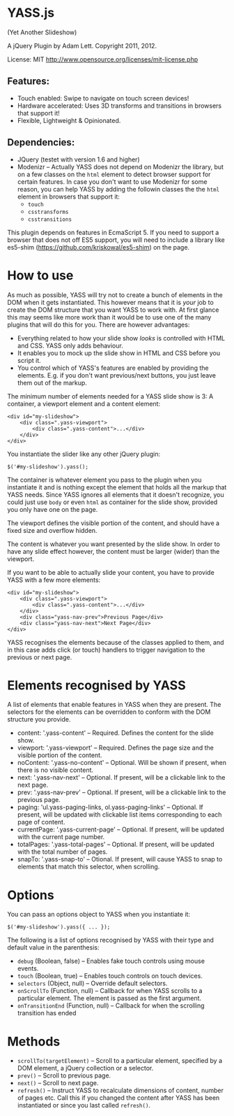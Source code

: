 YASS.js
===

(Yet Another Slideshow)

A jQuery Plugin by Adam Lett. Copyright 2011, 2012.

License: MIT http://www.opensource.org/licenses/mit-license.php

Features:
---

* Touch enabled: Swipe to navigate on touch screen devices!
* Hardware accelerated: Uses 3D transforms and transitions in browsers that support it!
* Flexible, Lightweight & Opinionated.

Dependencies:
---

* JQuery (testet with version 1.6 and higher)
* Modenizr – Actually YASS does not depend on Modenizr the library, but on a few classes on the `html` element to detect browser support for certain features. In case you don't want to use Modenizr for some reason, you can help YASS by adding the followin classes the the `html` element in browsers that support it:
	* `touch`
	* `csstransforms`
	* `csstransitions`

This plugin depends on features in EcmaScript 5. 
If you need to support a browser that does not off ES5 support, 
you will need to include a library like es5-shim 
(https://github.com/kriskowal/es5-shim) on the page.

How to use
==========

As much as possible, YASS will try not to create a bunch of elements in the DOM when it gets instantiated. This however means that it is _your_ job to create the DOM structure that you want YASS to work with. At first glance this may seems like more work than it would be to use one of the many plugins that will do this for you. There are however advantages:

* Everything related to how your slide show _looks_ is controlled with HTML and CSS. YASS only adds behaviour.
* It enables you to mock up the slide show in HTML and CSS before you script it.
* You control which of YASS's features are enabled by providing the elements. E.g. if you don't want previous/next buttons, you just leave them out of the markup.

The minimum number of elements needed for a YASS slide show is 3: A container, a viewport element and a content element:

	<div id="my-slideshow">
		<div class=".yass-viewport">
			<div class=".yass-content">...</div>
		</div>
	</div>
	
You instantiate the slider like any other jQuery plugin:

	$('#my-slideshow').yass();

The container is whatever element you pass to the plugin when you instantiate it and is nothing except the element that holds all the markup that YASS needs. Since YASS ignores all elements that it doesn't recognize, you could just use `body` or even `html` as container for the slide show, provided you only have one on the page.

The viewport defines the visible portion of the content, and should have a fixed size and overflow hidden.

The content is whatever you want presented by the slide show. In order to have any slide effect however, the content must be larger (wider) than the viewport.

If you want to be able to actually slide your content, you have to provide YASS with a few more elements:

	<div id="my-slideshow">
		<div class=".yass-viewport">
			<div class=".yass-content">...</div>
		</div>
		<div class="yass-nav-prev">Previous Page</div>
		<div class="yass-nav-next">Next Page</div>
	</div>

YASS recognises the elements because of the classes applied to them, and in this case adds click (or touch) handlers to trigger navigation to the previous or next page.

Elements recognised by YASS
===========================

A list of elements that enable features in YASS when they are present. The selectors for the elements can be overridden to conform with the DOM structure you provide.

* content: '.yass-content' – Required. Defines the content for the slide show.
* viewport: '.yass-viewport' – Required. Defines the page size and the visible portion of the content.
* noContent: '.yass-no-content' – Optional. Will be shown if present, when there is no visible content.
* next: '.yass-nav-next' – Optional. If present, will be a clickable link to the next page.
* prev: '.yass-nav-prev' – Optional. If present, will be a clickable link to the previous page.
* paging: 'ul.yass-paging-links, ol.yass-paging-links' – Optional. If present, will be updated with clickable list items corresponding to each page of content.
* currentPage: '.yass-current-page' – Optional. If present, will be updated with the current page number.
* totalPages: '.yass-total-pages' – Optional. If present, will be updated with the total number of pages.
* snapTo: '.yass-snap-to' – Otional. If present, will cause YASS to snap to elements that match this selector, when scrolling.

Options
=======

You can pass an options object to YASS when you instantiate it:

	$('#my-slideshow').yass({ ... });
	
The following is a list of options recognised by YASS with their type and default value in the parenthesis:  

* `debug` (Boolean, false) – Enables fake touch controls using mouse events.
* `touch` (Boolean, true) – Enables touch controls on touch devices.
* `selectors` (Object, null) – Override default selectors.
* `onScrollTo` (Function, null) – Callback for when YASS scrolls to a particular element. The element is passed as the first argument.
* `onTransitionEnd` (Function, null) – Callback for when the scrolling transition has ended

Methods
=======



* `scrollTo(targetElement)` – Scroll to a particular element, specified by a DOM element, a jQuery collection or a selector.
* `prev()` – Scroll to previous page.
* `next()` – Scroll to next page.
* `refresh()` – Instruct YASS to recalculate dimensions of content, number of pages etc. Call this if you changed the content after YASS has been instantiated or since you last called `refresh()`.
